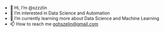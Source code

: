 - 👋 Hi, I’m @szzzlin
- 👀 I’m interested in Data Science and Automation
- 🌱 I’m currently learning more about Data Science and Machine Learning
- 📫 How to reach me gohszelin@gmail.com

<!---
szzzlin/szzzlin is a ✨ special ✨ repository because its `README.md` (this file) appears on your GitHub profile.
You can click the Preview link to take a look at your changes.
--->
